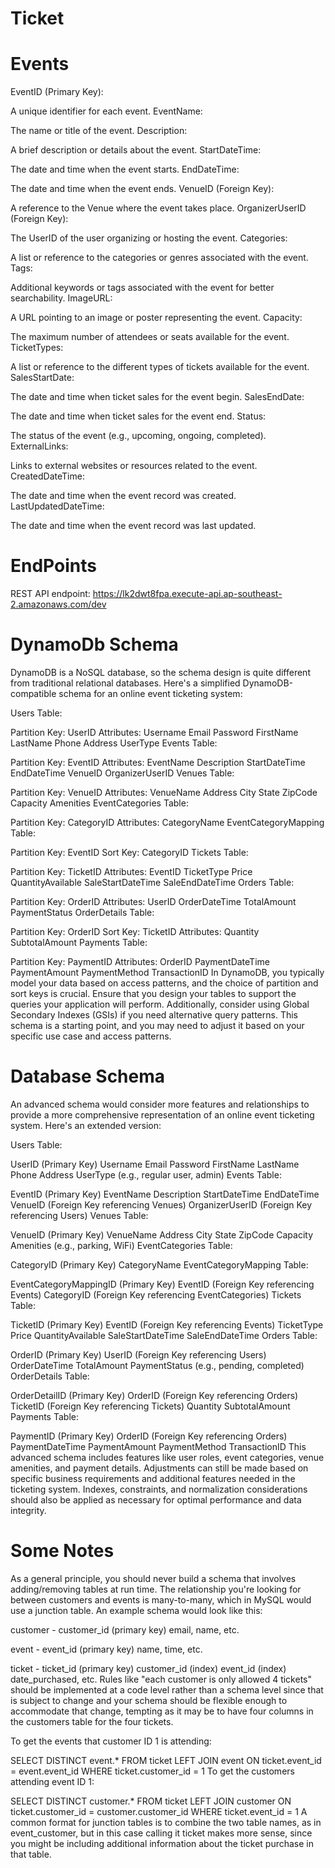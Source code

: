 # Ticket

# Events

EventID (Primary Key):

A unique identifier for each event.
EventName:

The name or title of the event.
Description:

A brief description or details about the event.
StartDateTime:

The date and time when the event starts.
EndDateTime:

The date and time when the event ends.
VenueID (Foreign Key):

A reference to the Venue where the event takes place.
OrganizerUserID (Foreign Key):

The UserID of the user organizing or hosting the event.
Categories:

A list or reference to the categories or genres associated with the event.
Tags:

Additional keywords or tags associated with the event for better searchability.
ImageURL:

A URL pointing to an image or poster representing the event.
Capacity:

The maximum number of attendees or seats available for the event.
TicketTypes:

A list or reference to the different types of tickets available for the event.
SalesStartDate:

The date and time when ticket sales for the event begin.
SalesEndDate:

The date and time when ticket sales for the event end.
Status:

The status of the event (e.g., upcoming, ongoing, completed).
ExternalLinks:

Links to external websites or resources related to the event.
CreatedDateTime:

The date and time when the event record was created.
LastUpdatedDateTime:

The date and time when the event record was last updated.

# EndPoints

REST API endpoint: https://lk2dwt8fpa.execute-api.ap-southeast-2.amazonaws.com/dev

# DynamoDb Schema

DynamoDB is a NoSQL database, so the schema design is quite different from traditional relational databases. Here's a simplified DynamoDB-compatible schema for an online event ticketing system:

Users Table:

Partition Key: UserID
Attributes:
Username
Email
Password
FirstName
LastName
Phone
Address
UserType
Events Table:

Partition Key: EventID
Attributes:
EventName
Description
StartDateTime
EndDateTime
VenueID
OrganizerUserID
Venues Table:

Partition Key: VenueID
Attributes:
VenueName
Address
City
State
ZipCode
Capacity
Amenities
EventCategories Table:

Partition Key: CategoryID
Attributes:
CategoryName
EventCategoryMapping Table:

Partition Key: EventID
Sort Key: CategoryID
Tickets Table:

Partition Key: TicketID
Attributes:
EventID
TicketType
Price
QuantityAvailable
SaleStartDateTime
SaleEndDateTime
Orders Table:

Partition Key: OrderID
Attributes:
UserID
OrderDateTime
TotalAmount
PaymentStatus
OrderDetails Table:

Partition Key: OrderID
Sort Key: TicketID
Attributes:
Quantity
SubtotalAmount
Payments Table:

Partition Key: PaymentID
Attributes:
OrderID
PaymentDateTime
PaymentAmount
PaymentMethod
TransactionID
In DynamoDB, you typically model your data based on access patterns, and the choice of partition and sort keys is crucial. Ensure that you design your tables to support the queries your application will perform. Additionally, consider using Global Secondary Indexes (GSIs) if you need alternative query patterns. This schema is a starting point, and you may need to adjust it based on your specific use case and access patterns.

# Database Schema

 An advanced schema would consider more features and relationships to provide a more comprehensive representation of an online event ticketing system. Here's an extended version:

Users Table:

UserID (Primary Key)
Username
Email
Password
FirstName
LastName
Phone
Address
UserType (e.g., regular user, admin)
Events Table:

EventID (Primary Key)
EventName
Description
StartDateTime
EndDateTime
VenueID (Foreign Key referencing Venues)
OrganizerUserID (Foreign Key referencing Users)
Venues Table:

VenueID (Primary Key)
VenueName
Address
City
State
ZipCode
Capacity
Amenities (e.g., parking, WiFi)
EventCategories Table:

CategoryID (Primary Key)
CategoryName
EventCategoryMapping Table:

EventCategoryMappingID (Primary Key)
EventID (Foreign Key referencing Events)
CategoryID (Foreign Key referencing EventCategories)
Tickets Table:

TicketID (Primary Key)
EventID (Foreign Key referencing Events)
TicketType
Price
QuantityAvailable
SaleStartDateTime
SaleEndDateTime
Orders Table:

OrderID (Primary Key)
UserID (Foreign Key referencing Users)
OrderDateTime
TotalAmount
PaymentStatus (e.g., pending, completed)
OrderDetails Table:

OrderDetailID (Primary Key)
OrderID (Foreign Key referencing Orders)
TicketID (Foreign Key referencing Tickets)
Quantity
SubtotalAmount
Payments Table:

PaymentID (Primary Key)
OrderID (Foreign Key referencing Orders)
PaymentDateTime
PaymentAmount
PaymentMethod
TransactionID
This advanced schema includes features like user roles, event categories, venue amenities, and payment details. Adjustments can still be made based on specific business requirements and additional features needed in the ticketing system. Indexes, constraints, and normalization considerations should also be applied as necessary for optimal performance and data integrity.

# Some Notes

As a general principle, you should never build a schema that involves adding/removing tables at run time. The relationship you're looking for between customers and events is many-to-many, which in MySQL would use a junction table. An example schema would look like this:

customer -
customer_id (primary key)
email, name, etc.

event - 
event_id (primary key)
name, time, etc.

ticket -
ticket_id (primary key)
customer_id (index)
event_id (index)
date_purchased, etc.
Rules like "each customer is only allowed 4 tickets" should be implemented at a code level rather than a schema level since that is subject to change and your schema should be flexible enough to accommodate that change, tempting as it may be to have four columns in the customers table for the four tickets.

To get the events that customer ID 1 is attending:

SELECT DISTINCT event.*
FROM ticket
LEFT JOIN event ON ticket.event_id = event.event_id
WHERE ticket.customer_id = 1
To get the customers attending event ID 1:

SELECT DISTINCT customer.*
FROM ticket
LEFT JOIN customer ON ticket.customer_id = customer.customer_id
WHERE ticket.event_id = 1
A common format for junction tables is to combine the two table names, as in event_customer, but in this case calling it ticket makes more sense, since you might be including additional information about the ticket purchase in that table.
